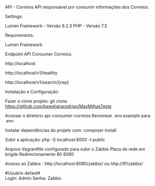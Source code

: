 API - Correios
API responsável por consumir informações dos Correios.

Settings:

Lumen Framework - Versão 8.2.3
PHP - Versão 7.3


Requirements:

Lumen Framework


Endpoint API Consumer Correios.


http://localhost

http://localhost/v1/healthy

http://localhost/v1/search/{cep}


Instalação e Configuração:

Fazer o clone projeto: git clone https://github.com/kawahararodrigo/MaxMilhasTeste


Acessar o diretório api-consumer-correios 
Renomear .env.example  para .env

Instalar dependências do projeto com: composer install


Subir a aplicação:
php -S localhost:8000 -t public


Arquivo Vagrantfile configurado para subir o Zabbix
Placa de rede em brigde 
Redirecionamente 80 8080

Acesso ao Zabbix : http://localhost:8080/zabbix/   ou http://IP/zabbix/

#Usuário defaut#  
Login: Admin
Senha: Zabbix
